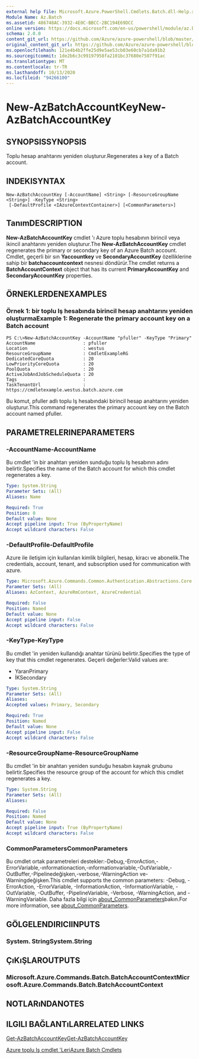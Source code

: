 ```yaml
---
external help file: Microsoft.Azure.PowerShell.Cmdlets.Batch.dll-Help.xml
Module Name: Az.Batch
ms.assetid: 486748AC-3932-4E0C-BBCC-2BC194E69DCC
online version: https://docs.microsoft.com/en-us/powershell/module/az.batch/new-azbatchaccountkey
schema: 2.0.0
content_git_url: https://github.com/Azure/azure-powershell/blob/master/src/Batch/Batch/help/New-AzBatchAccountKey.md
original_content_git_url: https://github.com/Azure/azure-powershell/blob/master/src/Batch/Batch/help/New-AzBatchAccountKey.md
ms.openlocfilehash: 121e4b4b2ffe25d9e5ae53cb03e60cb7a1da91b2
ms.sourcegitcommit: 1de2b6c3c99197958fa2101bc37680e7507f91ac
ms.translationtype: MT
ms.contentlocale: tr-TR
ms.lasthandoff: 10/13/2020
ms.locfileid: "94266100"
---
```

# <span data-ttu-id="fd3aa-101">New-AzBatchAccountKey</span><span class="sxs-lookup"><span data-stu-id="fd3aa-101">New-AzBatchAccountKey</span></span>

## <span data-ttu-id="fd3aa-102">SYNOPSIS</span><span class="sxs-lookup"><span data-stu-id="fd3aa-102">SYNOPSIS</span></span>
<span data-ttu-id="fd3aa-103">Toplu hesap anahtarını yeniden oluşturur.</span><span class="sxs-lookup"><span data-stu-id="fd3aa-103">Regenerates a key of a Batch account.</span></span>

## <span data-ttu-id="fd3aa-104">INDEKI</span><span class="sxs-lookup"><span data-stu-id="fd3aa-104">SYNTAX</span></span>

```
New-AzBatchAccountKey [-AccountName] <String> [-ResourceGroupName <String>] -KeyType <String>
 [-DefaultProfile <IAzureContextContainer>] [<CommonParameters>]
```

## <span data-ttu-id="fd3aa-105">Tanım</span><span class="sxs-lookup"><span data-stu-id="fd3aa-105">DESCRIPTION</span></span>
<span data-ttu-id="fd3aa-106">**New-AzBatchAccountKey** cmdlet 'ı Azure toplu hesabının birincil veya ikincil anahtarını yeniden oluşturur.</span><span class="sxs-lookup"><span data-stu-id="fd3aa-106">The **New-AzBatchAccountKey** cmdlet regenerates the primary or secondary key of an Azure Batch account.</span></span>
<span data-ttu-id="fd3aa-107">Cmdlet, geçerli bir sın **Yaccountkey** ve **SecondaryAccountKey** özelliklerine sahip bir **batchaccountcontext** nesnesi döndürür.</span><span class="sxs-lookup"><span data-stu-id="fd3aa-107">The cmdlet returns a **BatchAccountContext** object that has its current **PrimaryAccountKey** and **SecondaryAccountKey** properties.</span></span>

## <span data-ttu-id="fd3aa-108">ÖRNEKLERDEN</span><span class="sxs-lookup"><span data-stu-id="fd3aa-108">EXAMPLES</span></span>

### <span data-ttu-id="fd3aa-109">Örnek 1: bir toplu Iş hesabında birincil hesap anahtarını yeniden oluşturma</span><span class="sxs-lookup"><span data-stu-id="fd3aa-109">Example 1: Regenerate the primary account key on a Batch account</span></span>
```
PS C:\>New-AzBatchAccountKey -AccountName "pfuller" -KeyType "Primary"
AccountName                  : pfuller
Location                     : westus
ResourceGroupName            : CmdletExampleRG
DedicatedCoreQuota           : 20
LowPriorityCoreQuota         : 20
PoolQuota                    : 20
ActiveJobAndJobScheduleQuota : 20
Tags                         :
TaskTenantUrl                : https://cmdletexample.westus.batch.azure.com
```

<span data-ttu-id="fd3aa-110">Bu komut, pfuller adlı toplu Iş hesabındaki birincil hesap anahtarını yeniden oluşturur.</span><span class="sxs-lookup"><span data-stu-id="fd3aa-110">This command regenerates the primary account key on the Batch account named pfuller.</span></span>

## <span data-ttu-id="fd3aa-111">PARAMETRELERINE</span><span class="sxs-lookup"><span data-stu-id="fd3aa-111">PARAMETERS</span></span>

### <span data-ttu-id="fd3aa-112">-AccountName</span><span class="sxs-lookup"><span data-stu-id="fd3aa-112">-AccountName</span></span>
<span data-ttu-id="fd3aa-113">Bu cmdlet 'in bir anahtarı yeniden sunduğu toplu Iş hesabının adını belirtir.</span><span class="sxs-lookup"><span data-stu-id="fd3aa-113">Specifies the name of the Batch account for which this cmdlet regenerates a key.</span></span>

```yaml
Type: System.String
Parameter Sets: (All)
Aliases: Name

Required: True
Position: 0
Default value: None
Accept pipeline input: True (ByPropertyName)
Accept wildcard characters: False
```

### <span data-ttu-id="fd3aa-114">-DefaultProfile</span><span class="sxs-lookup"><span data-stu-id="fd3aa-114">-DefaultProfile</span></span>
<span data-ttu-id="fd3aa-115">Azure ile iletişim için kullanılan kimlik bilgileri, hesap, kiracı ve abonelik.</span><span class="sxs-lookup"><span data-stu-id="fd3aa-115">The credentials, account, tenant, and subscription used for communication with azure.</span></span>

```yaml
Type: Microsoft.Azure.Commands.Common.Authentication.Abstractions.Core.IAzureContextContainer
Parameter Sets: (All)
Aliases: AzContext, AzureRmContext, AzureCredential

Required: False
Position: Named
Default value: None
Accept pipeline input: False
Accept wildcard characters: False
```

### <span data-ttu-id="fd3aa-116">-KeyType</span><span class="sxs-lookup"><span data-stu-id="fd3aa-116">-KeyType</span></span>
<span data-ttu-id="fd3aa-117">Bu cmdlet 'in yeniden kullandığı anahtar türünü belirtir.</span><span class="sxs-lookup"><span data-stu-id="fd3aa-117">Specifies the type of key that this cmdlet regenerates.</span></span>
<span data-ttu-id="fd3aa-118">Geçerli değerler:</span><span class="sxs-lookup"><span data-stu-id="fd3aa-118">Valid values are:</span></span>
- <span data-ttu-id="fd3aa-119">Yararı</span><span class="sxs-lookup"><span data-stu-id="fd3aa-119">Primary</span></span>
- <span data-ttu-id="fd3aa-120">İK</span><span class="sxs-lookup"><span data-stu-id="fd3aa-120">Secondary</span></span>

```yaml
Type: System.String
Parameter Sets: (All)
Aliases:
Accepted values: Primary, Secondary

Required: True
Position: Named
Default value: None
Accept pipeline input: False
Accept wildcard characters: False
```

### <span data-ttu-id="fd3aa-121">-ResourceGroupName</span><span class="sxs-lookup"><span data-stu-id="fd3aa-121">-ResourceGroupName</span></span>
<span data-ttu-id="fd3aa-122">Bu cmdlet 'in bir anahtarı yeniden sunduğu hesabın kaynak grubunu belirtir.</span><span class="sxs-lookup"><span data-stu-id="fd3aa-122">Specifies the resource group of the account for which this cmdlet regenerates a key.</span></span>

```yaml
Type: System.String
Parameter Sets: (All)
Aliases:

Required: False
Position: Named
Default value: None
Accept pipeline input: True (ByPropertyName)
Accept wildcard characters: False
```

### <span data-ttu-id="fd3aa-123">CommonParameters</span><span class="sxs-lookup"><span data-stu-id="fd3aa-123">CommonParameters</span></span>
<span data-ttu-id="fd3aa-124">Bu cmdlet ortak parametreleri destekler:-Debug,-ErrorAction,-ErrorVariable,-ınformationaction,-ınformationvariable,-OutVariable,-OutBuffer,-Pipelinedeğişken,-verbose,-WarningAction ve-Warningdeğişken.</span><span class="sxs-lookup"><span data-stu-id="fd3aa-124">This cmdlet supports the common parameters: -Debug, -ErrorAction, -ErrorVariable, -InformationAction, -InformationVariable, -OutVariable, -OutBuffer, -PipelineVariable, -Verbose, -WarningAction, and -WarningVariable.</span></span> <span data-ttu-id="fd3aa-125">Daha fazla bilgi için [about_CommonParameters](http://go.microsoft.com/fwlink/?LinkID=113216)bakın.</span><span class="sxs-lookup"><span data-stu-id="fd3aa-125">For more information, see [about_CommonParameters](http://go.microsoft.com/fwlink/?LinkID=113216).</span></span>

## <span data-ttu-id="fd3aa-126">GÖLGELENDIRICI</span><span class="sxs-lookup"><span data-stu-id="fd3aa-126">INPUTS</span></span>

### <span data-ttu-id="fd3aa-127">System. String</span><span class="sxs-lookup"><span data-stu-id="fd3aa-127">System.String</span></span>

## <span data-ttu-id="fd3aa-128">ÇıKıŞLAR</span><span class="sxs-lookup"><span data-stu-id="fd3aa-128">OUTPUTS</span></span>

### <span data-ttu-id="fd3aa-129">Microsoft.Azure.Commands.Batch.BatchAccountContext</span><span class="sxs-lookup"><span data-stu-id="fd3aa-129">Microsoft.Azure.Commands.Batch.BatchAccountContext</span></span>

## <span data-ttu-id="fd3aa-130">NOTLARıNDA</span><span class="sxs-lookup"><span data-stu-id="fd3aa-130">NOTES</span></span>

## <span data-ttu-id="fd3aa-131">ILGILI BAĞLANTıLAR</span><span class="sxs-lookup"><span data-stu-id="fd3aa-131">RELATED LINKS</span></span>

[<span data-ttu-id="fd3aa-132">Get-AzBatchAccountKey</span><span class="sxs-lookup"><span data-stu-id="fd3aa-132">Get-AzBatchAccountKey</span></span>](./Get-AzBatchAccountKey.md)

[<span data-ttu-id="fd3aa-133">Azure toplu Iş cmdlet 'Leri</span><span class="sxs-lookup"><span data-stu-id="fd3aa-133">Azure Batch Cmdlets</span></span>](/powershell/module/Az.Batch/)
